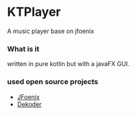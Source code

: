 # KTPlayer
A music player base on jfoenix

### What is it
written in pure kotlin but with a javaFX GUI.<br/>

### used open source projects
+ [JFoenix](https://github.com/jfoenixadmin/JFoenix)
+ [Dekoder](https://travis-ci.org/ice1000/Dekoder)
